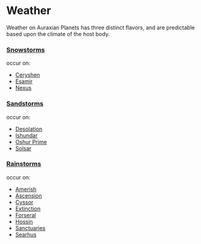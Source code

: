 # Weather

Weather on Auraxian Planets has three distinct flavors, and are predictable
based upon the climate of the host body.

### [Snowstorms](Snowstorms.md)

occur on:

- [Ceryshen](../locations/Ceryshen.md)
- [Esamir](../locations/Esamir.md)
- [Nexus](../locations/Nexus.md)

### [Sandstorms](Sandstorms.md)

occur on:

- [Desolation](../locations/Desolation.md)
- [Ishundar](../locations/Ishundar.md)
- [Oshur Prime](../locations/Oshur_Prime.md)
- [Solsar](../locations/Solsar.md)

### [Rainstorms](Rainstorms.md)

occur on:

- [Amerish](../locations/Amerish.md)
- [Ascension](../locations/Ascension.md)
- [Cyssor](../locations/Cyssor.md)
- [Extinction](../locations/Extinction.md)
- [Forseral](../locations/Forseral.md)
- [Hossin](../locations/Hossin.md)
- [Sanctuaries](../locations/Sanctuary.md)
- [Searhus](../locations/Searhus.md)
